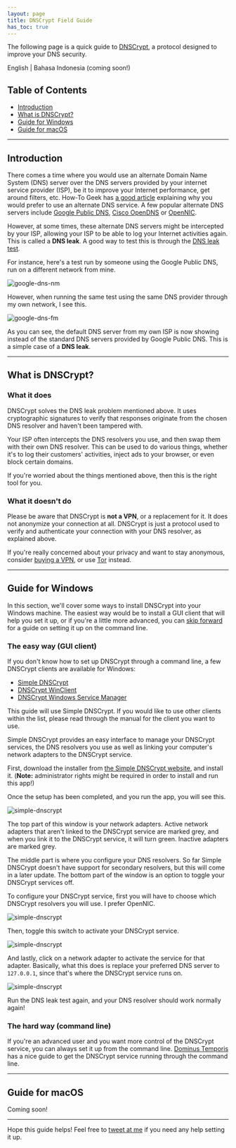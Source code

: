 ```yaml
---
layout: page
title: DNSCrypt Field Guide
has_toc: true
---
```


The following page is a quick guide to [DNSCrypt](https://dnscrypt.org/), a protocol designed to improve your DNS security.

English &#124; Bahasa Indonesia (coming soon!)

## Table of Contents

* [Introduction](#introduction)
* [What is DNSCrypt?](#what-is-dnscrypt)
* [Guide for Windows](#guide-for-windows)
* [Guide for macOS](#guide-for-macos)

---

## Introduction

There comes a time where you would use an alternate Domain Name System (DNS) server over the DNS servers provided by your internet service provider (ISP), be it to improve your Internet performance, get around filters, etc. How-To Geek has [a good article](http://www.howtogeek.com/167239/7-reasons-to-use-a-third-party-dns-service/) explaining why you would prefer to use an alternate DNS service. A few popular alternate DNS servers include [Google Public DNS](https://developers.google.com/speed/public-dns/), [Cisco OpenDNS](https://www.opendns.com/) or [OpenNIC](https://www.opennicproject.org/).

However, at some times, these alternate DNS servers might be intercepted by your ISP, allowing your ISP to be able to log your Internet activities again. This is called a **DNS leak**. A good way to test this is through the [DNS leak test](https://dnsleaktest.com/).

For instance, here's a test run by someone using the Google Public DNS, run on a different network from mine.

![google-dns-nm](./2mga42Z.png)

However, when running the same test using the same DNS provider through my own network, I see this.

![google-dns-fm](./457lm9x.png)

As you can see, the default DNS server from my own ISP is now showing instead of the standard DNS servers provided by Google Public DNS. This is a simple case of a **DNS leak**.

---

## What is DNSCrypt?

### What it does

DNSCrypt solves the DNS leak problem mentioned above. It uses cryptographic signatures to verify that responses originate from the chosen DNS resolver and haven't been tampered with.

Your ISP often intercepts the DNS resolvers you use, and then swap them with their own DNS resolver. This can be used to do various things, whether it's to log their customers' activities, inject ads to your browser, or even block certain domains.

If you're worried about the things mentioned above, then this is the right tool for you.

### What it doesn't do

Please be aware that DNSCrypt is **not a VPN**, or a replacement for it. It does not anonymize your connection at all. DNSCrypt is just a protocol used to verify and authenticate your connection with your DNS resolver, as explained above.

If you're really concerned about your privacy and want to stay anonymous, consider [buying a VPN](https://www.privateinternetaccess.com/), or use [Tor](https://www.torproject.org/) instead.

---

## Guide for Windows

In this section, we'll cover some ways to install DNSCrypt into your Windows machine. The easiest way would be to install a GUI client that will help you set it up, or if you're a little more advanced, you can [skip forward](#the-hard-way-command-line) for a guide on setting it up on the command line.

### The easy way (GUI client)

If you don't know how to set up DNSCrypt through a command line, a few DNSCrypt clients are available for Windows:

* [Simple DNSCrypt](https://simplednscrypt.org/)
* [DNSCrypt WinClient](https://github.com/Noxwizard/dnscrypt-winclient)
* [DNSCrypt Windows Service Manager](http://simonclausen.dk/projects/dnscrypt-winservicemgr/)

This guide will use Simple DNSCrypt. If you would like to use other clients within the list, please read through the manual for the client you want to use.

Simple DNSCrypt provides an easy interface to manage your DNSCrypt services, the DNS resolvers you use as well as linking your computer's network adapters to the DNSCrypt service.

First, download the installer from [the Simple DNSCrypt website](https://simplednscrypt.org/), and install it. (**Note:** administrator rights might be required in order to install and run this app!)

Once the setup has been completed, and you run the app, you will see this.

![simple-dnscrypt](./1HM6plq.png)

The top part of this window is your network adapters. Active network adapters that aren't linked to the DNSCrypt service are marked grey, and when you link it to the DNSCrypt service, it will turn green. Inactive adapters are marked grey.

The middle part is where you configure your DNS resolvers. So far Simple DNSCrypt doesn't have support for secondary resolvers, but this will come in a later update. The bottom part of the window is an option to toggle your DNSCrypt services off.

To configure your DNSCrypt service, first you will have to choose which DNSCrypt resolvers you will use. I prefer OpenNIC.

![simple-dnscrypt](./irEsIdW.png)

Then, toggle this switch to activate your DNSCrypt service.

![simple-dnscrypt](./8RsN9AV.png)

And lastly, click on a network adapter to activate the service for that adapter. Basically, what this does is replace your preferred DNS server to `127.0.0.1`, since that's where the DNSCrypt service runs on.

![simple-dnscrypt](./hIy0l2E.png)

Run the DNS leak test again, and your DNS resolver should work normally again!

### The hard way (command line)

If you're an advanced user and you want more control of the DNSCrypt service, you can always set it up from the command line. [Dominus Temporis](https://dominustemporis.com/2014/05/dnscrypt-on-windows-update/) has a nice guide to get the DNSCrypt service running through the command line.

---

## Guide for macOS

Coming soon!

---

Hope this guide helps! Feel free to [tweet at me](https://twitter.com/resir014) if you need any help setting it up.
